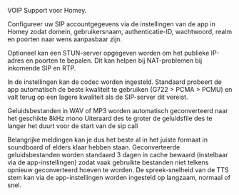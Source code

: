 VOIP Support voor Homey.

Configureer uw SIP accountgegevens via de instellingen van de app in Homey zodat domein, gebruikersnaam, authenticatie-ID, wachtwoord, realm en poorten naar wens aanpasbaar zijn.

Optioneel kan een STUN-server opgegeven worden om het publieke IP-adres en poorten te bepalen.
Dit kan helpen bij NAT-problemen bij inkomende SIP en RTP.

In de instellingen kan de codec worden ingesteld. Standaard probeert de app
automatisch de beste kwaliteit te gebruiken (G722 \> PCMA \> PCMU) en valt terug
op een lagere kwaliteit als de SIP-server dit vereist.

Geluidsbestanden in WAV of MP3 worden automatisch geconverteerd naar het geschikte 8kHz mono
Uiteraard des te groter de geluidsfile des te langer het duurt voor de start van de sip call

Belangrijke meldingen kan je dus het beste al in het juiste formaat in soundboard of elders klaar hebben staan.
Geconverteerde geluidsbestanden worden standaard 3 dagen in cache bewaard (instelbaar via de app-instellingen) zodat vaak gebruikte bestanden niet telkens opnieuw geconverteerd hoeven te worden.
De spreek-snelheid van de TTS stem kan via de app-instellingen worden ingesteld op langzaam, normaal of snel.
